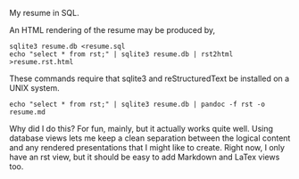 My resume in SQL.

An HTML rendering of the resume may be produced by,

    sqlite3 resume.db <resume.sql
    echo "select * from rst;" | sqlite3 resume.db | rst2html >resume.rst.html

These commands require that sqlite3 and reStructuredText be installed
on a UNIX system.

    echo "select * from rst;" | sqlite3 resume.db | pandoc -f rst -o resume.md

Why did I do this? For fun, mainly, but it actually works quite
well. Using database views lets me keep a clean separation between the
logical content and any rendered presentations that I might like to
create. Right now, I only have an rst view, but it should be easy to
add Markdown and LaTex views too.


